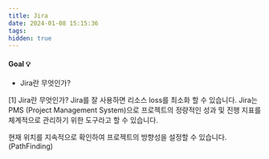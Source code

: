 ```yaml
---
title: Jira
date: 2024-01-08 15:15:36
tags:
hidden: true
---
```


#### Goal 💡

- Jira란 무엇인가?

[1] Jira란 무엇인가?
Jira를 잘 사용하면 리소스 loss를 최소화 할 수 있습니다. Jira는 PMS (Project Management System)으로 프로젝트의 정량적인 성과 및 진행 지표를 체계적으로 관리하기 위한 도구라고 할 수 있습니다.

현재 위치를 지속적으로 확인하여 프로젝트의 방향성을 설정할 수 있습니다.(PathFinding)
